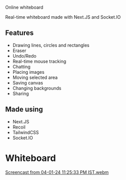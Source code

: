 Online whiteboard

Real-time whiteboard made with Next.JS and Socket.IO
## Features

- Drawing lines, circles and rectangles
- Eraser
- Undo/Redo
- Real-time mouse tracking
- Chatting
- Placing images
- Moving selected area
- Saving canvas
- Changing backgrounds
- Sharing
## Made using
- Next.JS
- Recoil
- TailwindCSS
- Socket.IO

# Whiteboard
[Screencast from 04-01-24 11:25:33 PM IST.webm](https://github.com/SD-softuser/Whiteboard/assets/87274203/62ba625e-9c99-4efe-970f-95736e78e584)

